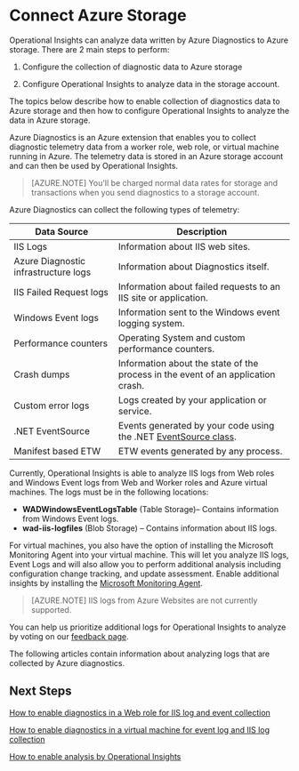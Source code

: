 <properties 
   pageTitle="Connect Operational Insights to Azure Storage" 
   description="Connecting Operational Insights to Azure Storage enables you to collect diagnostic telemetry data from a worker role, web role, or virtual machine running in Azure." 
   documentationCenter="dev-center-name" 
   authors="Jim-Parker" 
   manager="jwhit" 
   editor=""/>

<tags
   ms.service="Operational-Insights"
   ms.devlang="may be required"
   ms.topic="article"
   ms.tgt_pltfrm="may be required"
   ms.workload="Operational-Insights" 
   ms.date="02/20/2015"
   ms.author="jimpark"/>

# Connect Azure Storage 

Operational Insights can analyze data written by Azure Diagnostics to Azure storage. There are 2 main steps to perform:

1. Configure the collection of diagnostic data to Azure storage

2. Configure Operational Insights to analyze data in the storage account.

The topics below describe how to enable collection of diagnostics data to Azure storage and then how to configure Operational Insights to analyze the data in Azure storage.

Azure Diagnostics is an Azure extension that enables you to collect diagnostic telemetry data from a worker role, web role, or virtual machine running in Azure. The telemetry data is stored in an Azure storage account and can then be used by Operational Insights.

>[AZURE.NOTE] You'll be charged normal data rates for storage and transactions when you send diagnostics to a storage account.

Azure Diagnostics can collect the following types of telemetry:

| Data Source | Description |
| ------------- | -------------- |
| IIS Logs | Information about IIS web sites. |
| Azure Diagnostic infrastructure logs | Information about Diagnostics itself. |
| IIS Failed Request logs | Information about failed requests to an IIS site or application. |
| Windows Event logs | Information sent to the Windows event logging system. |
| Performance counters | Operating System and custom performance counters. |
| Crash dumps | Information about the state of the process in the event of an application crash. |
| Custom error logs | Logs created by your application or service. |
| .NET EventSource | Events generated by your code using the .NET [EventSource class](https://msdn.microsoft.com/en-us/library/system.diagnostics.tracing.eventsource(v=vs.110).aspx). |
| Manifest based ETW | ETW events generated by any process. |



Currently, Operational Insights is able to analyze IIS logs from Web roles and Windows Event logs from Web and Worker roles and Azure virtual machines. The logs must be in the following locations:


 - **WADWindowsEventLogsTable** (Table Storage)– Contains information from Windows Event logs.
 - **wad-iis-logfiles** (Blob Storage) – Contains information about IIS logs.

For virtual machines, you also have the option of installing the Microsoft Monitoring Agent into your virtual machine. This will let you analyze IIS logs, Event Logs and will also allow you to perform additional analysis including configuration change tracking, and update assessment. Enable additional insights by installing the [Microsoft Monitoring Agent](https://msdn.microsoft.com/library/azure/dn884659.aspx).

>[AZURE.NOTE] IIS logs from Azure Websites are not currently supported.

You can help us prioritize additional logs for Operational Insights to analyze by voting on our [feedback page](http://feedback.azure.com/forums/267889-azure-operational-insights/category/88086-log-management-and-log-collection-policy).

The following articles contain information about analyzing logs that are collected by Azure diagnostics.


## Next Steps

[How to enable diagnostics in a Web role for IIS log and event collection](https://msdn.microsoft.com/en-us/library/azure/dn904277.aspx)

[How to enable diagnostics in a virtual machine for event log and IIS log collection](https://msdn.microsoft.com/en-us/library/azure/dn904280.aspx)

[How to enable analysis by Operational Insights](https://msdn.microsoft.com/en-us/library/azure/dn904279.aspx)


